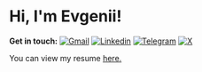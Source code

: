 # Hi, I'm Evgenii!

**Get in touch:**
[![Gmail](https://img.shields.io/badge/Gmail-D14836?style=for-the-badge&logo=gmail&logoColor=white)](mailto:e.govorushkin@gmail.com)
[![Linkedin](https://img.shields.io/badge/linkedin-%230077B5.svg?style=for-the-badge&logo=linkedin&logoColor=white)](https://www.linkedin.com/in/evgenii-govorushkin/)
[![Telegram](https://img.shields.io/badge/Telegram-2CA5E0?style=for-the-badge&logo=telegram&logoColor=white)](https://t.me/g_evgeniii)
[![X](https://img.shields.io/badge/X-%23000000.svg?style=for-the-badge&logo=X&logoColor=white)]([https://www.twitter.com/GovorushkinE/](https://x.com/evgenii_swe))
<p align='left'> You can view my resume <a href='[https://drive.google.com/file/d/1Gw7-hSYu3KryuqjNv0W6ITqgXTInCX61/view?usp=sharing](https://drive.google.com/file/d/19OeUoM2oEk35Hhvgg-CdjssEQNfMIhYs/view?usp=sharing)' target=_blank><u>here</u>.</a></p>




